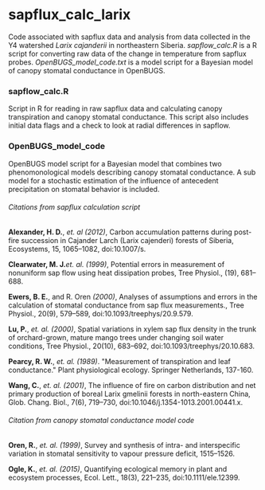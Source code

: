 # sapflux_calc_larix

Code associated with sapflux data and analysis from data collected in the Y4 watershed _Larix cajanderii_ in northeastern Siberia. _sapflow_calc.R_ is a R script for converting raw data of the change in temperature from sapflux probes. _OpenBUGS_model_code.txt_ is a model script for a Bayesian model of canopy stomatal conductance in OpenBUGS. 

### sapflow_calc.R
Script in R for reading in raw sapflux data and calculating canopy transpiration and canopy stomatal conductance. This script also includes initial data flags and a check to look at radial differences in sapflow.



### OpenBUGS_model_code
OpenBUGS model script for a Bayesian model that combines two phenomonological models describing canopy stomatal conductance. A sub model for a stochastic estimation of the influence of antecedent precipitation on stomatal behavior is included. 

###### Citations from sapflux calculation script

**Alexander, H. D.**, _et. al_ _(2012)_, Carbon accumulation patterns during post-fire succession in Cajander Larch (Larix cajenderi) forests of Siberia, Ecosystems, 15, 1065–1082, doi:10.1007/s.

**Clearwater, M. J.**_et. al._ _(1999)_, Potential errors in measurement of nonuniform sap flow using heat dissipation probes, Tree Physiol., (19), 681–688.


**Ewers, B. E.**, and R. Oren _(2000)_, Analyses of assumptions and errors in the calculation of stomatal conductance from sap flux measurements., Tree Physiol., 20(9), 579–589, doi:10.1093/treephys/20.9.579.

**Lu, P.**, _et. al._ _(2000)_, Spatial variations in xylem sap flux density in the trunk of orchard-grown, mature mango trees under changing soil water conditions, Tree Physiol., 20(10), 683–692, doi:10.1093/treephys/20.10.683.

**Pearcy, R. W.**, _et. al._ _(1989)_. "Measurement of transpiration and leaf conductance." Plant physiological ecology. Springer Netherlands, 137-160.

**Wang, C.**, _et. al._ _(2001)_, The influence of fire on carbon distribution and net primary production of boreal Larix gmelinii forests in north-eastern China, Glob. Chang. Biol., 7(6), 719–730, doi:10.1046/j.1354-1013.2001.00441.x.

###### Citation from canopy stomatal conductance model code

**Oren, R.**, _et. al._ _(1999)_, Survey and synthesis of intra- and interspecific variation in stomatal sensitivity to vapour pressure deficit, 1515–1526.

**Ogle, K.**, _et. al._ _(2015)_, Quantifying ecological memory in plant and ecosystem processes, Ecol. Lett., 18(3), 221–235, doi:10.1111/ele.12399.
